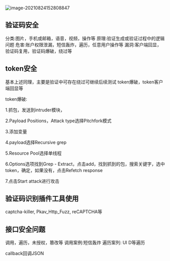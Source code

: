 ![image-20210824152808847](D:\BaiduNetdiskDownload\安全\逻辑越权之水平垂直越权全解\逻辑越权之验证码与Token及接口.assets\image-20210824152808847.png)

## 验证码安全

分类:图片，手机或邮箱，语音，视频，操作等
原理:验证生成或验证过程中的逻辑问题
危害:账户权限泄漏，短信轰炸，遍历，任意用户操作等
漏洞:客户端回显，验证码复用，验证码爆破，绕过等

## token安全

基本上述同理，主要是验证中可存在绕过可继续后续测试
token爆破，token客户端回显等

token爆破:

1.抓包，发送到intruder模块，

2.Payload Positions，Attack type选择Pitchfork模式

3.添加变量

4.payload选择Recursive grep

5.Resource Pool选择单线程

6.Options选项找到Grep - Extract，点击add，找到抓到的包，搜索关键字，选中token，确定，如果没有，点击Refetch response

7.点击Start attack进行攻击



## 验证码识别插件工具使用

captcha-killer, Pkav_Http_Fuzz, reCAPTCHA等

## 接口安全问题

调用，遍历，未授权，篡改等
调用案例:短信轰炸
遍历案列: UI D等遍历

callback回调JSON

